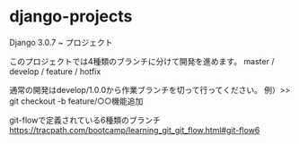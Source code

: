 # django-projects
Django 3.0.7 ~ プロジェクト

このプロジェクトでは4種類のブランチに分けて開発を進めます。
master / develop / feature / hotfix

通常の開発はdevelop/1.0.0から作業ブランチを切って行ってください。
例）>> git checkout -b feature/○○機能追加

git-flowで定義されている6種類のブランチ
https://tracpath.com/bootcamp/learning_git_git_flow.html#git-flow6
